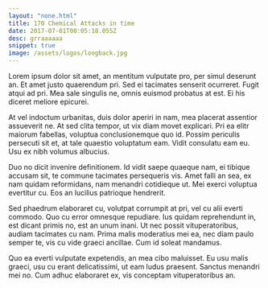 ```yaml
---
layout: "none.html"
title: 170 Chemical Attacks in time
date: 2017-07-01T00:05:18.055Z
desc: grraaaaaa
snippet: true
image: /assets/logos/loogback.jpg
---
```


Lorem ipsum dolor sit amet, an mentitum vulputate pro, per simul deserunt an. Et amet justo quaerendum pri. Sed ei tacimates senserit ocurreret. Fugit atqui ad pri. Mea sale singulis ne, omnis euismod probatus at est. Ei his diceret meliore epicurei.

At vel indoctum urbanitas, duis dolor aperiri in nam, mea placerat assentior assueverit ne. At sed clita tempor, ut vix diam movet explicari. Pri ea elitr maiorum fabellas, voluptua conclusionemque quo id. Possim periculis persecuti sit et, at tale quaestio voluptatum eam. Vidit consulatu eam eu. Usu ex nibh volumus albucius.

Duo no dicit invenire definitionem. Id vidit saepe quaeque nam, ei tibique accusam sit, te commune tacimates persequeris vis. Amet falli an sea, ex nam quidam reformidans, nam menandri cotidieque ut. Mei exerci voluptua evertitur cu. Eos an lucilius patrioque hendrerit.

Sed phaedrum elaboraret cu, volutpat corrumpit at pri, vel cu alii everti commodo. Quo cu error omnesque repudiare. Ius quidam reprehendunt in, est dicant primis no, est an unum inani. Ut nec possit vituperatoribus, audiam tacimates cu nam. Prima malis moderatius mei ea, nec diam paulo semper te, vis cu vide graeci ancillae. Cum id soleat mandamus.

Quo ea everti vulputate expetendis, an mea cibo maluisset. Eu usu malis graeci, usu cu erant delicatissimi, ut eam ludus praesent. Sanctus menandri mei no. Cum adhuc elaboraret ex, vis conceptam vituperatoribus an.
